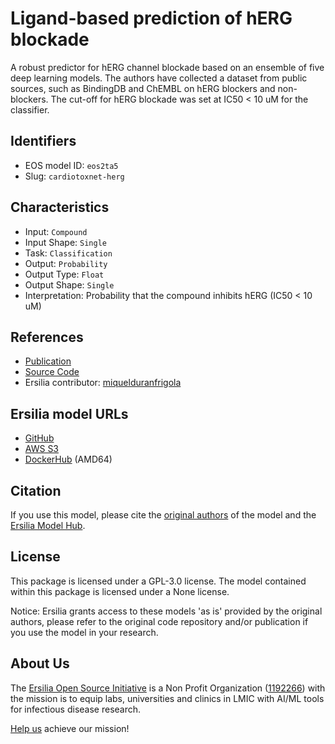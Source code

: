 # Ligand-based prediction of hERG blockade

A robust predictor for hERG channel blockade based on an ensemble of five deep learning models. The authors have collected a dataset from public sources, such as BindingDB and ChEMBL on hERG blockers and non-blockers. The cut-off for hERG blockade was set at IC50 < 10 uM for the classifier.

## Identifiers

* EOS model ID: `eos2ta5`
* Slug: `cardiotoxnet-herg`

## Characteristics

* Input: `Compound`
* Input Shape: `Single`
* Task: `Classification`
* Output: `Probability`
* Output Type: `Float`
* Output Shape: `Single`
* Interpretation: Probability that the compound inhibits hERG (IC50 < 10 uM)

## References

* [Publication](https://jcheminf.biomedcentral.com/articles/10.1186/s13321-021-00541-z)
* [Source Code](https://github.com/Abdulk084/CardioTox)
* Ersilia contributor: [miquelduranfrigola](https://github.com/miquelduranfrigola)

## Ersilia model URLs
* [GitHub](https://github.com/ersilia-os/eos2ta5)
* [AWS S3](https://ersilia-models-zipped.s3.eu-central-1.amazonaws.com/eos2ta5.zip)
* [DockerHub](https://hub.docker.com/r/ersiliaos/eos2ta5) (AMD64)

## Citation

If you use this model, please cite the [original authors](https://jcheminf.biomedcentral.com/articles/10.1186/s13321-021-00541-z) of the model and the [Ersilia Model Hub](https://github.com/ersilia-os/ersilia/blob/master/CITATION.cff).

## License

This package is licensed under a GPL-3.0 license. The model contained within this package is licensed under a None license.

Notice: Ersilia grants access to these models 'as is' provided by the original authors, please refer to the original code repository and/or publication if you use the model in your research.

## About Us

The [Ersilia Open Source Initiative](https://ersilia.io) is a Non Profit Organization ([1192266](https://register-of-charities.charitycommission.gov.uk/charity-search/-/charity-details/5170657/full-print)) with the mission is to equip labs, universities and clinics in LMIC with AI/ML tools for infectious disease research.

[Help us](https://www.ersilia.io/donate) achieve our mission!